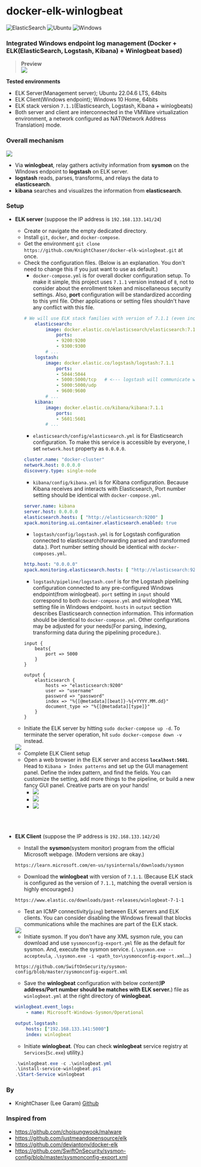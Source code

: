 # docker-elk-winlogbeat

![ElasticSearch](https://img.shields.io/badge/-ElasticSearch-005571?style=for-the-badge&logo=elasticsearch)
![Ubuntu](https://img.shields.io/badge/Ubuntu-E95420?style=for-the-badge&logo=ubuntu&logoColor=white)
![Windows](https://img.shields.io/badge/Windows-0078D6?style=for-the-badge&logo=windows&logoColor=white)


### **Integrated Windows endpoint log management** (Docker + ELK(ElasticSearch, Logstash, Kibana) + Winlogbeat based)
> **Preview**<br><img src="./_readme_asset/preview.png">

**Tested environments**
- ELK Server(Management server); Ubuntu 22.04.6 LTS, 64bits
- ELK Client(Windows endpoint); Windows 10 Home, 64bits
- ELK stack version `7.1.1`(Elasticsearch, Logstash, Kibana + winlogbeats)
- Both server and client are interconnected in the VMWare virtualization environment, a network configured as NAT(Network Address Translation) mode.

### **Overall mechanism**
<img src="./_readme_asset/elk_stack_diagram.png">

* Via **winlogbeat**, relay gathers activity information from **sysmon** on the WIndows endpoint to **logstash** on ELK server.
* **logstash** reads, parses, transforms, and relays the data to **elasticsearch**.
* **kibana** searches and visualizes the information from **elasticsearch**.


### Setup
* **ELK server** (suppose the IP address is `192.168.133.141/24`)
    * Create or navigate the empty dedicated directory.
    * Install `git`, `docker`, and `docker-compose`.
    * Get the environment `git clone https://github.com/KnightChaser/docker-elk-winlogbeat.git` at once.
    * Check the configuration files. (Below is an explanation. You don't need to change this if you just want to use as default.)
        * `docker-compose.yml` is for overall docker configuration setup. To make it simple, this project uses `7.1.1` version instead of `8`, not to consider about the enrollment token and miscellaneous security settings. Also, **port** configuration will be standardized according to this yml file. Other applications or setting files shouldn't have any conflict with this file.
        ```yml
        # We will use ELK stack families with version of 7.1.1 (even including winlogbeat)
            elasticsearch:
                image: docker.elastic.co/elasticsearch/elasticsearch:7.1.1
                    ports:
                    - 9200:9200
                    - 9300:9300
                # ...
            logstash:
                image: docker.elastic.co/logstash/logstash:7.1.1
                    ports:
                    - 5044:5044
                    - 5000:5000/tcp   # <--- logstash will communicate with winlogbeat installed on Windows endpoint via this port (:5000 in this case.)
                    - 5000:5000/udp
                    - 9600:9600
                # ...
            kibana:
                image: docker.elastic.co/kibana/kibana:7.1.1
                    ports:
                    - 5601:5601
                # ...
        ```
        * `elasticsearch/config/elasticsearch.yml` is for Elasticsearch configuration. To make this service is accessible by everyone, I set `network.host` property as `0.0.0.0`.
        ```yml
        cluster.name: "docker-cluster" 
        network.host: 0.0.0.0 
        discovery.type: single-node
        ```
        * `kibana/config/kibana.yml` is for Kibana configuration. Because Kibana receives and interacts with Elasticsearch, Port number setting should be identical with `docker-compose.yml`.
        ```yml
        server.name: kibana
        server.host: 0.0.0.0
        elasticsearch.hosts: [ "http://elasticsearch:9200" ]
        xpack.monitoring.ui.container.elasticsearch.enabled: true
        ```
        * `logstash/config/logstash.yml` is for Logstash configuration connected to elasticsearch(forwarding parsed and transformed data.). Port number setting should be identical with `docker-composes.yml`.
        ```yml
        http.host: "0.0.0.0"
        xpack.monitoring.elasticsearch.hosts: [ "http://elasticsearch:9200" ]
        ```
        * `logstash/pipeline/logstash.conf` is for the Logstash pipelining configuration connected to any pre-configured Windows endpoint(from winlogbeat). `port` setting in `input` should correspond to both `docker-compose.yml` and winlogbeat YML setting file in Windows endpoint. `hosts` in `output` section describes Elasticsearch connection information. This information should be identical to `docker-compose.yml`. Other configurations may be adjusted for your needs(For parsing, indexing, transforming data during the pipelining procedure.).
        ```
        input {
            beats{
                port => 5000
            }    
        }

        output {
            elasticsearch {
                hosts => "elasticsearch:9200"
                user => "username"
                password => "password"
                index => "%{[@metadata][beat]}-%{+YYYY.MM.dd}"
                document_type => "%{[@metadata][type]}"
            }
        }
        ```
    * Initiate the ELK server by hitting `sudo docker-compose up -d`. To terminate the server operation, hit `sudo docker-compose down -v` instead.
    <img src="./_readme_asset/docker_compose.png">
    
    * Complete ELK Client setup
    * Open a web browser in the ELK server and access **`localhost:5601`**. Head to `Kibana > Index patterns` and set up the GUI management panel. Define the index pattern, and find the fields. You can customize the setting, add more things to the pipeline, or build a new fancy GUI panel. Creative parts are on your hands!
        * <img src="./_readme_asset/kibana_run_1.png">
        * <img src="./_readme_asset/kibana_run_1b.png">
        * <img src="./_readme_asset/kibana_run_2.png">

<br>
<br>


* **ELK Client** (suppose the IP address is `192.168.133.142/24`)
    * Install the **sysmon**(system monitor) program from the official Microsoft webpage. (Modern versions are okay.)
    ```
    https://learn.microsoft.com/en-us/sysinternals/downloads/sysmon
    ```
    * Download the **winlogbeat** with version of `7.1.1`. (Because ELK stack is configured as the version of `7.1.1`, matching the overall version is highly encouraged.)
    ```
    https://www.elastic.co/downloads/past-releases/winlogbeat-7-1-1
    ```
    * Test an ICMP connectivity(`ping`) between ELK servers and ELK clients. You can consider disabling the Windows firewall that blocks communications while the machines are part of the ELK stack.
    <img src="./_readme_asset/disable_firewalls_win10.png">

    * Initiate sysmon. If you don't have any XML sysmon rule, you can download and use `sysmonconfig-export.yml` file as the default for sysmon. And, execute the sysmon service. (`.\sysmon.exe --accepteula`, `.\sysmon.exe -i <path_to>\sysmonconfig-export.xml`...)
    ```
    https://github.com/SwiftOnSecurity/sysmon-config/blob/master/sysmonconfig-export.xml
    ```
    
    * Save the **winlogbeat** configuration with below content(**IP address/Port number should be matches with ELK server.**) file as `winlogbeat.yml` at the right directory of **winlogbeat**.
    ```yml
    winlogbeat.event_logs:
        - name: Microsoft-Windows-Sysmon/Operational

    output.logstash:
        hosts: ["192.168.133.141:5000"]
        index: winlogbeat
    ```
    - Initiate **winlogbeat**. (You can check **winlogbeat** service registry at `Services`(`Sc.exe`) utility.)
    ```powershell
    .\winlogbeat.exe -c .\winlogbeat.yml
    .\install-service-winlogbeat.ps1
    .\Start-Service winlogbeat
    ```


### By
- KnightChaser (Lee Garam) [Github](https://github.com/KnightChaser/KnightChaser)

### Inspired from
- https://github.com/choisungwook/malware
- https://github.com/justmeandopensource/elk
- https://github.com/deviantony/docker-elk
- https://github.com/SwiftOnSecurity/sysmon-config/blob/master/sysmonconfig-export.xml
